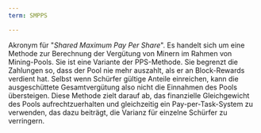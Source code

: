 ```yaml
---
term: SMPPS

---
```

Akronym für "*Shared Maximum Pay Per Share*". Es handelt sich um eine Methode zur Berechnung der Vergütung von Minern im Rahmen von Mining-Pools. Sie ist eine Variante der PPS-Methode. Sie begrenzt die Zahlungen so, dass der Pool nie mehr auszahlt, als er an Block-Rewards verdient hat. Selbst wenn Schürfer gültige Anteile einreichen, kann die ausgeschüttete Gesamtvergütung also nicht die Einnahmen des Pools übersteigen. Diese Methode zielt darauf ab, das finanzielle Gleichgewicht des Pools aufrechtzuerhalten und gleichzeitig ein Pay-per-Task-System zu verwenden, das dazu beiträgt, die Varianz für einzelne Schürfer zu verringern.